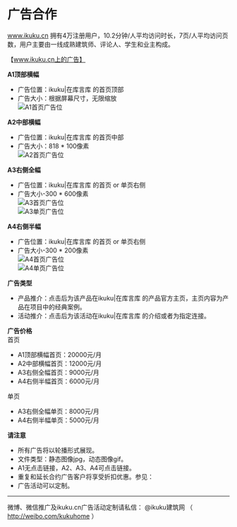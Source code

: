 # 广告合作

www.ikuku.cn 拥有4万注册用户，10.2分钟/人平均访问时长，7页/人平均访问页数，用户主要由一线成熟建筑师、评论人、学生和业主构成。  

【www.ikuku.cn上的广告】  

**A1顶部横幅**  
- 广告位置：ikuku|在库言库 的首页顶部  
- 广告大小：根据屏幕尺寸，无限缩放  
![A1首页广告位](images/adA1.jpg)  


**A2中部横幅**  
- 广告位置：ikuku|在库言库 的首页中部  
- 广告大小：818 * 100像素  
![A2首页广告位](images/adA2.jpg)  


**A3右侧全幅**  
- 广告位置：ikuku|在库言库 的首页 or 单页右侧  
- 广告大小-300 * 600像素  
![A3首页广告位](images/adA3.jpg)  
![A3单页广告位](images/adA3-s.jpg)  

**A4右侧半幅**  
- 广告位置：ikuku|在库言库 的首页 or 单页右侧  
- 广告大小-300 * 200像素  
![A4首页广告位](images/adA4.jpg)  
![A4单页广告位](images/adA4-s.jpg)  


**广告类型**  
- 产品推介：点击后为该产品在ikuku|在库言库 的产品官方主页，主页内容为产品在项目中的经典案例。  
- 活动推介：点击后为该活动在ikuku|在库言库 的介绍或者为指定连接。  

**广告价格**  
首页  
- A1顶部横幅首页：20000元/月  
- A2中部横幅首页：12000元/月  
- A3右侧全幅首页：9000元/月  
- A4右侧半幅首页：6000元/月  
  
单页  
- A3右侧全幅单页：8000元/月  
- A4右侧半幅单页：5000元/月  

**请注意**  
- 所有广告将以轮播形式展现。
- 文件类型：静态图像jpg，动态图像gif。  
- A1无点击链接，A2、A3、A4可点击链接。  
- 重复和延长合约广告客户将享受折扣优惠。参见：    
- 广告活动可以定制。  


____

微博、微信推广及ikuku.cn广告活动定制请私信： @ikuku建筑网 （ http://weibo.com/kukuhome ）